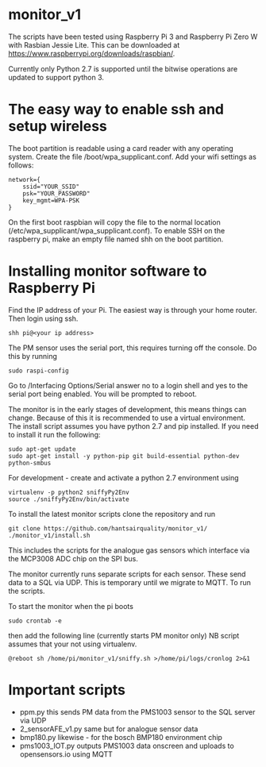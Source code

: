 # monitor_v1


The scripts have been tested using Raspberry Pi 3 and Raspberry Pi Zero W with Rasbian Jessie Lite. This can be downloaded at
https://www.raspberrypi.org/downloads/raspbian/.

Currently only Python 2.7 is supported until the bitwise operations are updated to support python 3.

# The easy way to enable ssh and setup wireless

The boot partition is readable using a card reader with any operating system. Create the file /boot/wpa_supplicant.conf. Add your wifi settings as follows:

    network={
        ssid="YOUR_SSID"
        psk="YOUR_PASSWORD"
        key_mgmt=WPA-PSK
    }

On the first boot raspbian will copy the file to the normal location (/etc/wpa_supplicant/wpa_supplicant.conf).
To enable SSH on the raspberry pi, make an empty file named shh on the boot partition. 

# Installing monitor software to Raspberry Pi
Find the IP address of your Pi. The easiest way is through your home router. Then login using ssh.

    shh pi@<your ip address>

The PM sensor uses the serial port, this requires turning off the console. Do this by running

    sudo raspi-config

Go to /Interfacing Options/Serial answer no to a login shell and yes to the serial port being enabled. You will be prompted to reboot.

The monitor is in the early stages of development, this means things can change. Because of this it is recommended to use a virtual environment. The install script assumes you have python 2.7 and pip installed. If you need to install it run the following:

    sudo apt-get update
    sudo apt-get install -y python-pip git build-essential python-dev python-smbus
    
For development - create and activate a python 2.7 environment using

    virtualenv -p python2 sniffyPy2Env
    source ./sniffyPy2Env/bin/activate

To install the latest monitor scripts clone the repository and run

    git clone https://github.com/hantsairquality/monitor_v1/
    ./monitor_v1/install.sh
    
This includes the scripts for the analogue gas sensors which interface via the MCP3008 ADC chip on the SPI bus.

The monitor currently runs separate scripts for each sensor. These send data to a SQL via UDP. This is temporary until we migrate to MQTT. To run the scripts.

To start the monitor when the pi boots 
    
    sudo crontab -e

then add the following line (currently starts PM monitor only)
NB script assumes that your not using virtualenv.

    @reboot sh /home/pi/monitor_v1/sniffy.sh >/home/pi/logs/cronlog 2>&1
    

# Important scripts

- ppm.py               this sends PM data from the PMS1003 sensor to the SQL server via UDP
- 2_sensorAFE_v1.py    same but for analogue sensor data
- bmp180.py            likewise - for the bosch BMP180 environment chip
- pms1003_IOT.py       outputs PMS1003 data onscreen and uploads to opensensors.io using MQTT
   
